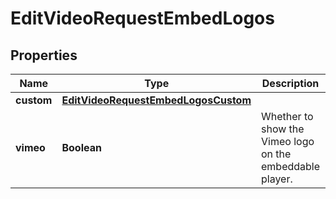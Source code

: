 

# EditVideoRequestEmbedLogos


## Properties

| Name | Type | Description | Notes |
|------------ | ------------- | ------------- | -------------|
|**custom** | [**EditVideoRequestEmbedLogosCustom**](EditVideoRequestEmbedLogosCustom.md) |  |  [optional] |
|**vimeo** | **Boolean** | Whether to show the Vimeo logo on the embeddable player. |  [optional] |



